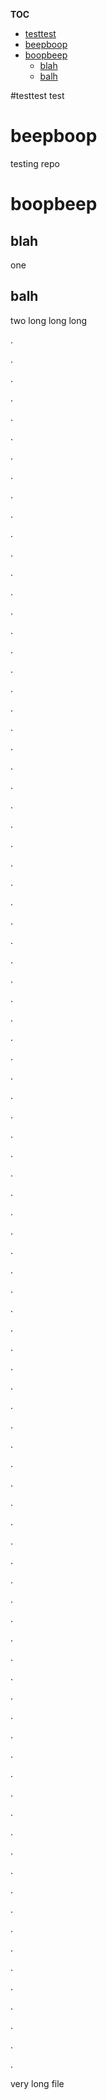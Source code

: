 **TOC**
- [testtest](#testtest)
- [beepboop](#beepboop)
- [boopbeep](#boopbeep)
   - [blah](#blah)
   - [balh](#balh)

#testtest
test

# beepboop
testing repo

# boopbeep
## blah
one

## balh
two
long long long

.

.

.

.

.

.

.

.

.

.

.

.

.

.

.

.

.

.

.

.

.

.

.

.

.

.

.

.

.

.

.

.

.

.

.

.

.

.

.

.

.

.

.

.

.

.

.

.

.

.

.

.

.

.

.

.

.

.

.

.

.

.

.

.

.

.

.

.

.

.

.

.

.

.

.

.

.

.

.

.

.

.

.

.

.

.

.

.

.

.


very long file
